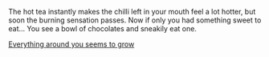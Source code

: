 The hot tea instantly makes the chilli left in your mouth feel a lot hotter,
but soon the burning sensation passes. 
Now if only you had something sweet to eat...
You see a bowl of chocolates and sneakily eat one.

[Everything around you seems to grow](alice/alice-in-wonderland.md)

